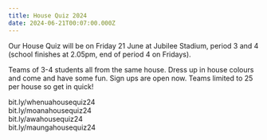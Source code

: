 ```yaml
---
title: House Quiz 2024
date: 2024-06-21T00:07:00.000Z
---
```

Our House Quiz will be on Friday 21 June at Jubilee Stadium, period 3 and 4 (school finishes at 2.05pm, end of period 4 on Fridays).  

Teams of 3-4 students all from the same house. Dress up in house colours and come and have some fun. Sign ups are open now. Teams limited to 25 per house so get in quick!

bit.ly/whenuahousequiz24  
bit.ly/moanahousequiz24  
bit.ly/awahousequiz24  
bit.ly/maungahousequiz24
